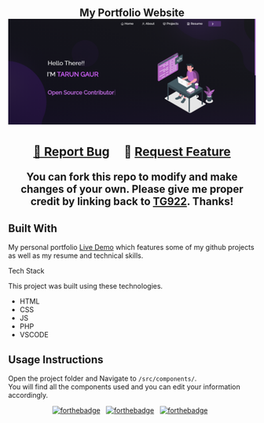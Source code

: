 <h2 align="center">
 My Portfolio Website<br/>
  <a href="https://TG922.github.io/>Live Demo</a>
</h2>
<div align="center">
  <img alt="Demo" src="./Images/readme-img.PNG" />
</div>

<br/>
                                                
<h3 align="center">
    🔹
    <a href="https://github.com/TG922/TG922.github.io/issues">Report Bug</a> &nbsp; &nbsp;
    🔹
    <a href="https://github.com/TG922/Portfolio/issues">Request Feature</a>
</h3>



You can fork this repo to modify and make changes of your own. Please give me proper credit by linking back to [TG922](https://github.com/TG922). Thanks!

## Built With

My personal portfolio <a href="https://TG922.github.io/" target="_blank">Live Demo</a> which features some of my github projects as well as my resume and technical skills.<br/>
                                                                
Tech Stack                                                                        

This project was built using these technologies.

- HTML
- CSS
- JS
- PHP
- VSCODE

## Usage Instructions

Open the project folder and Navigate to `/src/components/`. <br/>
You will find all the components used and you can edit your information accordingly.

                                                                        
<center>

[![forthebadge](https://forthebadge.com/images/badges/built-with-love.svg)](https://forthebadge.com) &nbsp;
[![forthebadge](https://forthebadge.com/images/badges/made-with-javascript.svg)](https://forthebadge.com) &nbsp;
[![forthebadge](https://forthebadge.com/images/badges/open-source.svg)](https://forthebadge.com) &nbsp;
<!-- ![GitHub Repo stars](https://img.shields.io/github/stars/TG922/Portfolio?color=red&logo=github&style=for-the-badge) &nbsp;
![GitHub forks](https://img.shields.io/github/forks/TG922/Portfolio?color=red&logo=github&style=for-the-badge)-->

</center>

                                                                        
<!-- ### Show your support

Give a ⭐ if you like this website!

<a href="https://www.buymeacoffee.com/TG922" target="_blank"><img src="https://cdn.buymeacoffee.com/buttons/v2/default-violet.png" alt="Buy Me A Coffee" height= "60px" width= "217px" ></a>

-->




